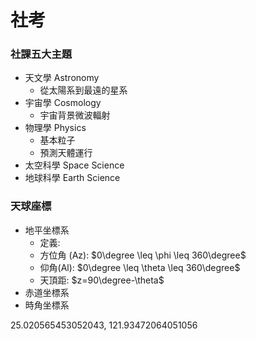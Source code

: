 # 社考

### 社課五大主題

- 天文學 Astronomy
	- 從太陽系到最遠的星系
- 宇宙學 Cosmology
	- 宇宙背景微波輻射
- 物理學 Physics
	- 基本粒子
	- 預測天體運行
- 太空科學 Space Science
- 地球科學 Earth Science

### 天球座標
- 地平坐標系
	- 定義: 
	- 方位角 (Az): $0\degree \leq \phi \leq 360\degree$
	- 仰角(Al): $0\degree \leq \theta \leq 360\degree$
	- 天頂距: $z=90\degree-\theta$
- 赤道坐標系
- 時角坐標系

25.020565453052043, 121.93472064051056